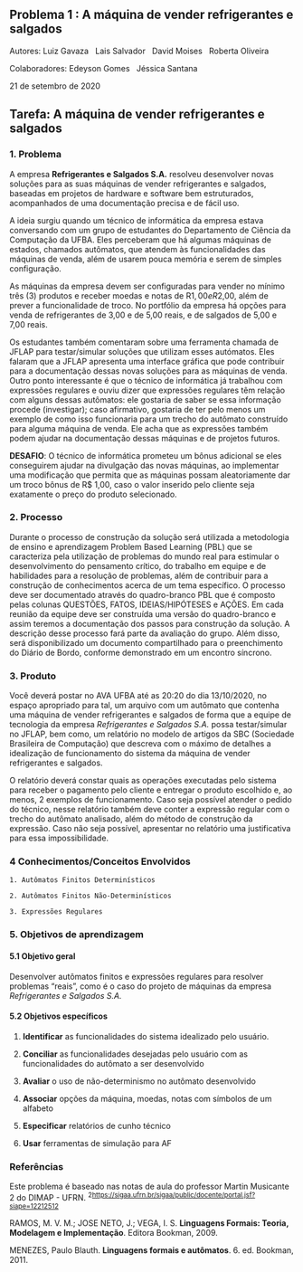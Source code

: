 ﻿## Problema 1 : A máquina de vender refrigerantes e salgados
Autores: Luiz Gavaza  &nbsp;  Lais Salvador  &nbsp;   David Moises &nbsp;    Roberta Oliveira

Colaboradores: Edeyson Gomes &nbsp;  Jéssica Santana

21 de setembro de 2020

## **Tarefa:  A máquina de vender refrigerantes e salgados**

### **1. Problema**

A empresa **Refrigerantes e Salgados S.A.** resolveu desenvolver novas soluções para as suas máquinas de vender refrigerantes e salgados, baseadas em projetos de hardware e software bem estruturados, acompanhados de uma documentação precisa e de fácil uso.

A ideia surgiu quando um técnico de informática da empresa estava conversando com um grupo de estudantes do Departamento de Ciência da Computação da UFBA. Eles perceberam que há algumas máquinas de estados, chamados autômatos, que atendem às funcionalidades das máquinas de venda, além de usarem pouca memória e serem de simples configuração.

As máquinas da empresa devem ser configuradas para vender no mínimo três (3) produtos e receber moedas e notas de R$1,00 e R$2,00, além de prever a funcionalidade de troco. No portfólio da empresa há opções para venda de refrigerantes de 3,00 e de 5,00 reais, e de salgados de 5,00 e 7,00 reais.

Os estudantes também comentaram sobre uma ferramenta chamada de JFLAP para testar/simular soluções que utilizam esses autómatos. Eles falaram que a JFLAP apresenta uma interface gráfica que pode contribuir para a documentação dessas novas soluções para as máquinas de venda. Outro ponto interessante é que o técnico de informática já trabalhou com expressões regulares e ouviu dizer que expressões regulares têm relação com alguns dessas autômatos: ele gostaria de saber se essa informação procede (investigar); caso afirmativo, gostaria de ter pelo menos um exemplo de como isso funcionaria para um trecho do autômato construído para alguma máquina de venda. Ele acha que as expressões também podem ajudar na documentação dessas máquinas e de projetos futuros.

**DESAFIO**: O técnico de informática prometeu um bônus adicional se eles conseguirem ajudar na divulgação das novas máquinas, ao implementar uma modificação que permita que as máquinas possam aleatoriamente dar um troco bônus de R$ 1,00, caso o valor inserido pelo cliente seja exatamente o preço do produto selecionado. 


### **2. Processo** 
Durante o processo de construção da solução será utilizada a metodologia de ensino e aprendizagem Problem Based Learning (PBL) que se caracteriza pela utilização de problemas do mundo real para estimular o desenvolvimento do pensamento crítico, do trabalho em equipe e de habilidades para a resolução de problemas, além de contribuir para a construção de conhecimentos acerca de um tema específico. O processo deve ser documentado através do quadro-branco PBL que é composto pelas colunas QUESTÕES, FATOS, IDEIAS/HIPÓTESES e AÇÕES. Em cada reunião da equipe deve ser construída uma versão do quadro-branco e assim teremos a documentação dos passos para construção da solução. A descrição desse processo fará parte da avaliação do grupo. Além disso, será disponibilizado um documento compartilhado para o preenchimento do Diário de Bordo, conforme demonstrado em um encontro síncrono.

### **3.  Produto** 
Você deverá postar no AVA UFBA até as 20:20 do dia 13/10/2020, no espaço apropriado para tal, um arquivo com um autômato que contenha uma máquina de vender refrigerantes e salgados de forma que a equipe de tecnologia da empresa *Refrigerantes e Salgados S.A.* possa testar/simular no JFLAP, bem como, um relatório no modelo de artigos da SBC (Sociedade Brasileira de Computação) que descreva com o máximo de detalhes a idealização de funcionamento do sistema da máquina de vender refrigerantes e salgados. 

O relatório deverá constar quais as operações executadas pelo sistema para receber o pagamento pelo cliente e entregar o produto escolhido e, ao menos, 2 exemplos de funcionamento. Caso seja possível atender o pedido do técnico, nesse relatório também deve conter a expressão regular com o trecho do autômato analisado, além do método de construção da expressão. Caso não seja possível, apresentar no relatório uma justificativa para essa impossibilidade. 



### **4 Conhecimentos/Conceitos Envolvidos** 
    1. Autômatos Finitos Determinísticos 

    2. Autômatos Finitos Não-Determinísticos

    3. Expressões Regulares 


### **5. Objetivos de aprendizagem** 

#### **5.1 Objetivo geral** 
Desenvolver autômatos finitos e expressões regulares para resolver problemas “reais”, como é o caso do projeto de máquinas da empresa *Refrigerantes e Salgados S.A.* 

#### **5.2 Objetivos específicos** 

1. **Identificar** as funcionalidades do sistema idealizado pelo usuário. 

2. **Conciliar** as funcionalidades desejadas pelo usuário com as funcionalidades do autômato a ser desenvolvido 

3. **Avaliar** o uso de não-determinismo no autômato desenvolvido 

4. **Associar** opções da máquina, moedas, notas com símbolos de um alfabeto 

5. **Especificar** relatórios de cunho técnico 

6. **Usar** ferramentas de simulação para AF 


### </a> Referências 
Este problema é baseado nas notas de aula do professor Martin Musicante 2</sup> do DIMAP - UFRN. <sup>2<https://sigaa.ufrn.br/sigaa/public/docente/portal.jsf?siape=12212512></sup>

RAMOS, M. V. M.; JOSE NETO, J.; VEGA, I. S. **Linguagens Formais: Teoria, Modelagem e Implementação**. Editora Bookman, 2009.

MENEZES, Paulo Blauth. **Linguagens formais e autômatos**. 6. ed. Bookman, 2011.
